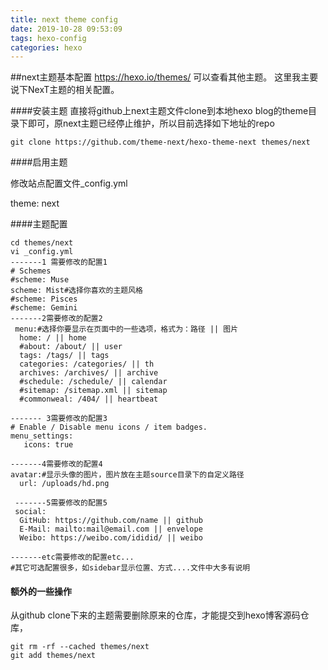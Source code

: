 ```yaml
---
title: next theme config
date: 2019-10-28 09:53:09
tags: hexo-config
categories: hexo
---
```


##next主题基本配置
https://hexo.io/themes/ 可以查看其他主题。 这里我主要说下NexT主题的相关配置。<!--more-->

####安装主题
直接将github上next主题文件clone到本地hexo blog的theme目录下即可，原next主题已经停止维护，所以目前选择如下地址的repo

```git clone https://github.com/theme-next/hexo-theme-next themes/next```

####启用主题

修改站点配置文件_config.yml

theme: next

####主题配置

```
cd themes/next
vi _config.yml
-------1 需要修改的配置1
# Schemes
#scheme: Muse
scheme: Mist#选择你喜欢的主题风格
#scheme: Pisces
#scheme: Gemini
-------2需要修改的配置2
 menu:#选择你要显示在页面中的一些选项，格式为：路径 || 图片
  home: / || home
  #about: /about/ || user
  tags: /tags/ || tags
  categories: /categories/ || th
  archives: /archives/ || archive
  #schedule: /schedule/ || calendar
  #sitemap: /sitemap.xml || sitemap
  #commonweal: /404/ || heartbeat
  
------- 3需要修改的配置3
# Enable / Disable menu icons / item badges.
menu_settings:
   icons: true
   
-------4需要修改的配置4
avatar:#显示头像的图片，图片放在主题source目录下的自定义路径
  url: /uploads/hd.png
  
 -------5需要修改的配置5
 social:
  GitHub: https://github.com/name || github
  E-Mail: mailto:mail@email.com || envelope
  Weibo: https://weibo.com/ididid/ || weibo

-------etc需要修改的配置etc...
#其它可选配置很多，如sidebar显示位置、方式....文件中大多有说明

```

#### 额外的一些操作
从github clone下来的主题需要删除原来的仓库，才能提交到hexo博客源码仓库，

```
git rm -rf --cached themes/next
git add themes/next
```